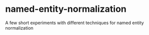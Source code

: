 # named-entity-normalization
A few short experiments with different techniques for named entity normalization
